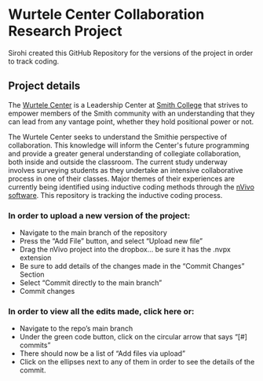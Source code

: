 # Wurtele Center Collaboration Research Project

Sirohi created this GitHub Repository for the versions of the project in order to track coding. 

## Project details
The [Wurtele Center](www.smith.edu/academics/wurtele-center) is a Leadership Center at [Smith College](www.smith.edu) that strives to empower members of the Smith community with an understanding that they can lead from any vantage point, whether they hold positional power or not. 

The Wurtele Center seeks to understand the Smithie perspective of collaboration. This knowledge will inform the Center's future programming and provide a greater general understanding of collegiate collaboration, both inside and outside the classroom. The current study underway involves surveying students as they undertake an intensive collaborative process in one of their classes. Major themes of their experiences are currently being identified using inductive coding methods through the [nVivo software](lumivero.com/products/nvivo/nvivo-product-tour/). This repository is tracking the inductive coding process. 

### In order to upload a new version of the project: 
- Navigate to the main branch of the repository
- Press the “Add File” button, and select “Upload new file”
- Drag the nVivo project into the dropbox… be sure it has the .nvpx extension
- Be sure to add details of the changes made in the “Commit Changes” Section
- Select “Commit directly to the main branch”
- Commit changes

### In order to view all the edits made, click here or:
- Navigate to the repo’s main branch
- Under the green code button, click on the circular arrow that says “[#] commits”
- There should now be a list of “Add files via upload”
- Click on the ellipses next to any of them in order to see the details of the commit. 
